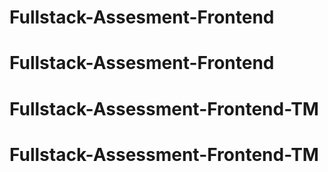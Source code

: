 # Fullstack-Assesment-Frontend
# Fullstack-Assesment-Frontend
# Fullstack-Assessment-Frontend-TM
# Fullstack-Assessment-Frontend-TM
